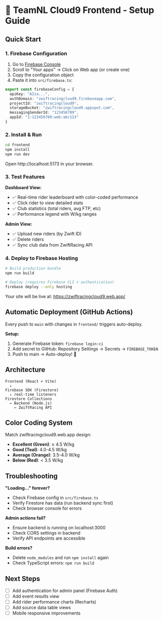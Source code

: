 # 🚀 TeamNL Cloud9 Frontend - Setup Guide

## Quick Start

### 1. Firebase Configuration

1. Go to [Firebase Console](https://console.firebase.google.com/project/zwiftracingcloud9/settings/general)
2. Scroll to "Your apps" → Click on Web app (or create one)
3. Copy the configuration object
4. Paste it into `src/firebase.ts`:

```typescript
export const firebaseConfig = {
  apiKey: "AIza...",
  authDomain: "zwiftracingcloud9.firebaseapp.com",
  projectId: "zwiftracingcloud9",
  storageBucket: "zwiftracingcloud9.appspot.com",
  messagingSenderId: "123456789",
  appId: "1:123456789:web:abc123"
}
```

### 2. Install & Run

```bash
cd frontend
npm install
npm run dev
```

Open http://localhost:5173 in your browser.

### 3. Test Features

**Dashboard View:**
- ✅ Real-time rider leaderboard with color-coded performance
- ✅ Click rider to view detailed stats
- ✅ Club statistics (total riders, avg FTP, etc)
- ✅ Performance legend with W/kg ranges

**Admin View:**
- ✅ Upload new riders (by Zwift ID)
- ✅ Delete riders
- ✅ Sync club data from ZwiftRacing API

### 4. Deploy to Firebase Hosting

```bash
# Build production bundle
npm run build

# Deploy (requires Firebase CLI + authentication)
firebase deploy --only hosting
```

Your site will be live at: https://zwiftracingcloud9.web.app/

## Automatic Deployment (GitHub Actions)

Every push to `main` with changes in `frontend/` triggers auto-deploy.

**Setup:**
1. Generate Firebase token: `firebase login:ci`
2. Add secret to GitHub: Repository Settings → Secrets → `FIREBASE_TOKEN`
3. Push to main → Auto-deploy! 🎉

## Architecture

```
Frontend (React + Vite)
  ↓
Firebase SDK (Firestore)
  ↓ real-time listeners
Firestore Collections
  ← Backend (Node.js)
    ← ZwiftRacing API
```

## Color Coding System

Match zwiftracingcloud9.web.app design:

- **Excellent (Green)**: ≥ 4.5 W/kg
- **Good (Teal)**: 4.0-4.5 W/kg
- **Average (Orange)**: 3.5-4.0 W/kg
- **Below (Red)**: < 3.5 W/kg

## Troubleshooting

**"Loading..." forever?**
- Check Firebase config in `src/firebase.ts`
- Verify Firestore has data (run backend sync first)
- Check browser console for errors

**Admin actions fail?**
- Ensure backend is running on localhost:3000
- Check CORS settings in backend
- Verify API endpoints are accessible

**Build errors?**
- Delete `node_modules` and run `npm install` again
- Check TypeScript errors: `npm run build`

## Next Steps

- [ ] Add authentication for admin panel (Firebase Auth)
- [ ] Add event results view
- [ ] Add rider performance charts (Recharts)
- [ ] Add source data table views
- [ ] Mobile responsive improvements
